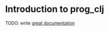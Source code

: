 # Introduction to prog_clj

TODO: write [great documentation](http://jacobian.org/writing/great-documentation/what-to-write/)
